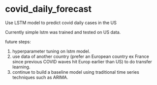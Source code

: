 # covid_daily_forecast
Use LSTM model to predict covid daily cases in the US

Currently simple lstm was trained and tested on US data.

future steps:
1) hyperparameter tuning on lstm model.
2) use data of another country (prefer an European country ex France since previous COVID waves hit Europ earlier than US) to do transfer learning.
3) continue to build a baseline model using traditional time series techniques such as ARIMA.
